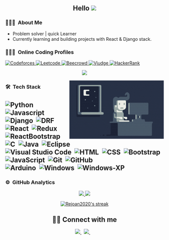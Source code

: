 <p align="center">
  <h2 align="center">Hello <img src="https://media.giphy.com/media/hvRJCLFzcasrR4ia7z/giphy.gif" width="28"></h2> 
</p>

### 👨🏻‍💻 &nbsp;About Me
- Problem solver | quick Learner
- Currently learning and building projects with React & Django stack.

### 👨🏻‍💻 &nbsp;Online Coding Profiles
  <a href="https://codeforces.com/profile/Rejoan" target="blank">
     <img src="https://img.shields.io/badge/-Codeforces-05122A?style=flat&logo=Codeforces" alt="Codeforces" width="80" height="20"> 
  </a>
  <a href="https://leetcode.com/Rejoan/" target="blank"><img src="https://img.shields.io/badge/-Leetcode-05122A?style=flat&logo=Leetcode" alt="Leetcode" width="80" height="20"> </a>
  <a href="https://www.beecrowd.com.br/judge/en/profile/300395" target="blank"><img src="https://img.shields.io/badge/-Beecrowd-05122A?style=flat&logo=Beecrowd" alt="Beecrowd" width="60" height="20"> </a>
  <a href="https://vjudge.net/user/RejoanVJ" target="blank"><img src="https://img.shields.io/badge/-Vjudge-05122A?style=flat&logo=Vjudge" alt="Vjudge" width="60" height="20"> </a>
  <a href="https://www.hackerrank.com/profile/rejoan523" target="blank"><img src="https://img.shields.io/badge/-HackerRank-05122A?style=flat&logo=HackerRank" alt="HackerRank" width="80" height="20"> </a>

<p align="center"> 
  <img src="https://profile-counter.glitch.me/{Rejoan2020}/count.svg" />
</p>
 

<img alt="Night Coding" src="https://raw.githubusercontent.com/AVS1508/AVS1508/master/assets/Night-Coding.gif" align="right"/>

### 🛠 &nbsp;Tech Stack

![Python](https://img.shields.io/badge/-Python-05122A?style=flat&logo=python)&nbsp;
![Javascript](https://img.shields.io/badge/-Javascript-05122A?style=flat&logo=javascript)&nbsp;
![Django](https://img.shields.io/badge/-Django-05122A?style=flat&logo=django)&nbsp;
![DRF](https://img.shields.io/badge/-DjangoRestFramework-05122A?style=flat&logo=djangorestframework)&nbsp;
![React](https://img.shields.io/badge/-React-05122A?style=flat&logo=react)&nbsp;
![Redux](https://img.shields.io/badge/-Redux-05122A?style=flat&logo=redux)&nbsp;
![ReactBootstrap](https://img.shields.io/badge/-ReactBootstrap-05122A?style=flat&logo=ReactBootstrap)&nbsp;
![C](https://img.shields.io/badge/-C-05122A?style=flat&logo=C&logoColor=A8B9CC)&nbsp;
![Java](https://img.shields.io/badge/-Java-00173D?style=flat&logo=Java&logoColor=FFA518)&nbsp;
![Eclipse](https://img.shields.io/badge/-Eclipse-fede00?style=flat&logo=eclipse-ide&logoColor=2C2255)\
![Visual Studio Code](https://img.shields.io/badge/-Visual%20Studio%20Code-05122A?style=flat&logo=visual-studio-code&logoColor=007ACC)&nbsp;
![HTML](https://img.shields.io/badge/-HTML-00173d?style=flat&logo=HTML5)&nbsp;
![CSS](https://img.shields.io/badge/-CSS-05122A?style=flat&logo=CSS3&logoColor=1572B6)&nbsp;
![Bootstrap](https://img.shields.io/badge/-Bootstrap-05122A?style=flat&logo=bootstrap&logoColor=563D7C)\
![JavaScript](https://img.shields.io/badge/-JavaScript-05122A?style=flat&logo=javascript)&nbsp;
![Git](https://img.shields.io/badge/-Git-05122A?style=flat&logo=git)&nbsp;
![GitHub](https://img.shields.io/badge/-GitHub-181717?style=flat&logo=github)\
![Arduino](https://img.shields.io/badge/-Arduino-05122A?style=flat&logo=arduino)&nbsp;
![Windows](https://img.shields.io/badge/Windows-0078D6?style=flat&logo=windows&logoColor=white)&nbsp;
![Windows-XP](https://img.shields.io/badge/Windows_XP-003399?style=flat&logo=windows-xp&logoColor=white)
---

### ⚙️ &nbsp;GitHub Analytics

<p align="center">
  
<a href="https://github.com/Rejoan2020">
  <img height="180em" src="https://github-readme-stats-eight-theta.vercel.app/api?username=Rejoan2020&show_icons=true&theme=algolia&include_all_commits=true&count_private=true"/>
  <img height="180em" src="https://github-readme-stats-eight-theta.vercel.app/api/top-langs/?username=Rejoan2020&layout=compact&langs_count=8&theme=algolia"/>
</a>
</p>
 <p align="center">
     <a href="https://github.com/Rejoan2020/github-readme-streak-stats">
         <img title="🔥 Get streak stats for your profile at git.io/streak-stats" alt="Rejoan2020's streak"
             src="https://github-readme-streak-stats.herokuapp.com/?user=Rejoan2020&theme=black-ice&hide_border=true&stroke=0000&background=0D1117&ring=60D9FA&fire=60D9FA&currStreakLabel=60D9FA" />
     </a>
 </p>


<p align="center">
  
  <h2 align="center"> 🙋‍♂️ Connect with me </h2>
  <p align="center">
  <a href="https://www.facebook.com/rejoan007/" target="_blank"><img
                src="https://img.shields.io/badge/Facebook-1877F2?style=flat&logo=facebook&logoColor=white">
        </a>&nbsp;
  <a href="https://www.linkedin.com/in/rejoan-rahman/" target="_blank"><img
                src="https://img.shields.io/badge/LinkedIn-0077B5?style=flat&logo=linkedin&logoColor=white">
                </a>&nbsp;
                </center>&nbsp;
</p>
  
</p>  


      
